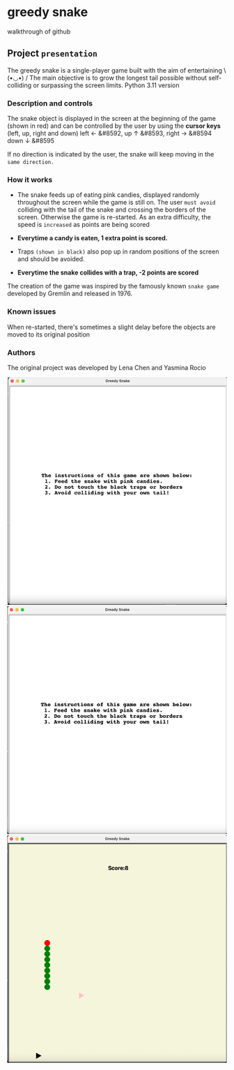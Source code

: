 # greedy snake 
 walkthrough of github
 
 ## Project `presentation`
 
The greedy snake is a single-player game built with the aim of entertaining \ (•◡•) / The main objective is to grow the longest tail possible without self-colliding or surpassing the screen limits.
Python 3.11 version 

### Description and controls
The snake object is displayed in the screen at the beginning of the game (shown in red) and can be controlled by the user by using the **cursor keys** (left, up, right and down) left ← &#8592, up ↑ &#8593,
right → &#8594 down ↓ &#8595 

If no direction is indicated by the user, the snake will keep moving in the `same direction.`

### How it works
- The snake feeds up of eating pink candies, displayed randomly throughout the screen while the game is still on. The user `must avoid` colliding with the tail of the snake and crossing the borders of the screen. Otherwise the game is re-started. As an extra difficulty, the speed is `increased` as points are being scored


- **Everytime a candy is eaten, 1 extra point is scored.**

- Traps `(shown in black)` also pop up in random positions of the screen and should be avoided. 

- **Everytime the snake collides with a trap, -2 points are scored**

The creation of the game was inspired by the famously known `snake game` developed by Gremlin and released in 1976.

### Known issues
When re-started, there's sometimes a slight delay before the objects are moved to its original position 

### Authors 
The original project was developed by Lena Chen and Yasmina Rocio 

![alt text](https://github.com/yasmina-99/greedy-snake-/blob/main/instructions.png)
![](https://github.com/yasmina-99/greedy-snake-/blob/main/Fa%CC%88rsta.gif)
![](https://github.com/yasmina-99/greedy-snake-/blob/main/andra.gif)










